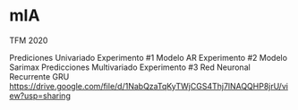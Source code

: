 # mIA
TFM 2020

Prediciones Univariado
  Experimento #1 Modelo AR
  Experimento #2 Modelo Sarimax
Predicciones Multivariado
  Experimento #3 Red Neuronal Recurrente GRU
    https://drive.google.com/file/d/1NabQzaTqKyTWjCGS4Thj7lNAQQHP8jrU/view?usp=sharing 
 

